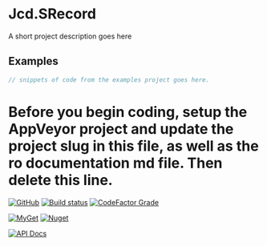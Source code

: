 # Jcd.SRecord
A short project description goes here

## Examples
```csharp
// snippets of code from the examples project goes here.
```

# Before you begin coding, setup the AppVeyor project and update the project slug in this file, as well as the ro documentation md file. Then delete this line.


[![GitHub](https://img.shields.io/github/license/jason-c-daniels/Jcd.SRecord)](https://github.com/jason-c-daniels/Jcd.SRecord/blob/main/LICENSE)
[![Build status](https://ci.appveyor.com/api/projects/status/sbmfvmr1jmcf1pic?svg=true)](https://ci.appveyor.com/project/jason-c-daniels/TODO_YOUR_PROJECT_SLUG_HERE)
[![CodeFactor Grade](https://img.shields.io/codefactor/grade/github/jason-c-daniels/Jcd.SRecord)](https://www.codefactor.io/repository/github/jason-c-daniels/Jcd.SRecord)

[![MyGet](https://img.shields.io/myget/jason-c-daniels/v/Jcd.SRecord?logo=nuget)](https://www.myget.org/feed/jason-c-daniels/package/nuget/Jcd.SRecord)
[![Nuget](https://img.shields.io/nuget/v/Jcd.SRecord?logo=nuget)](https://www.nuget.org/packages/Jcd.SRecord)

[![API Docs](https://img.shields.io/badge/Read-The%20API%20Documentation-blue?style=for-the-badge)](https://github.com/jason-c-daniels/Jcd.SRecord/blob/main/docs/TODO_DOCS_ROOT.md)
